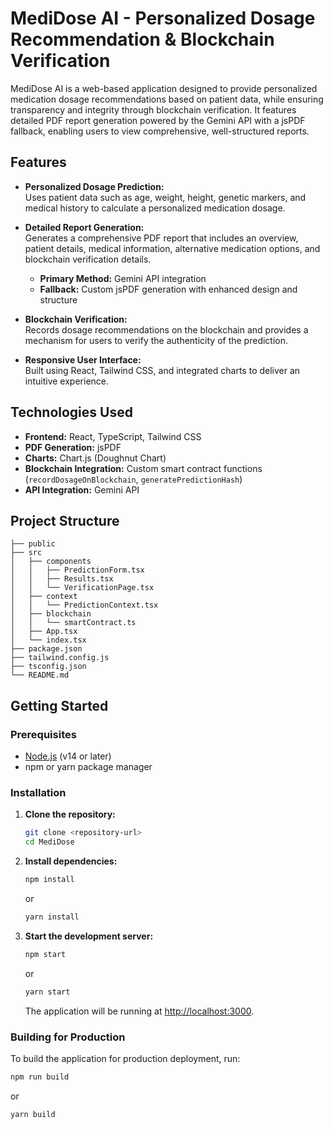 # MediDose AI - Personalized Dosage Recommendation & Blockchain Verification

MediDose AI is a web-based application designed to provide personalized medication dosage recommendations based on patient data, while ensuring transparency and integrity through blockchain verification. It features detailed PDF report generation powered by the Gemini API with a jsPDF fallback, enabling users to view comprehensive, well-structured reports.

## Features

- **Personalized Dosage Prediction:**  
  Uses patient data such as age, weight, height, genetic markers, and medical history to calculate a personalized medication dosage.
  
- **Detailed Report Generation:**  
  Generates a comprehensive PDF report that includes an overview, patient details, medical information, alternative medication options, and blockchain verification details.  
  - **Primary Method:** Gemini API integration  
  - **Fallback:** Custom jsPDF generation with enhanced design and structure

- **Blockchain Verification:**  
  Records dosage recommendations on the blockchain and provides a mechanism for users to verify the authenticity of the prediction.

- **Responsive User Interface:**  
  Built using React, Tailwind CSS, and integrated charts to deliver an intuitive experience.

## Technologies Used

- **Frontend:** React, TypeScript, Tailwind CSS
- **PDF Generation:** jsPDF
- **Charts:** Chart.js (Doughnut Chart)
- **Blockchain Integration:** Custom smart contract functions (`recordDosageOnBlockchain`, `generatePredictionHash`)
- **API Integration:** Gemini API

## Project Structure

```
├── public
├── src
│   ├── components
│   │   ├── PredictionForm.tsx
│   │   ├── Results.tsx
│   │   └── VerificationPage.tsx
│   ├── context
│   │   └── PredictionContext.tsx
│   ├── blockchain
│   │   └── smartContract.ts
│   ├── App.tsx
│   └── index.tsx
├── package.json
├── tailwind.config.js
├── tsconfig.json
└── README.md
```

## Getting Started

### Prerequisites

- [Node.js](https://nodejs.org/) (v14 or later)
- npm or yarn package manager

### Installation

1. **Clone the repository:**
   ```bash
   git clone <repository-url>
   cd MediDose
   ```
2. **Install dependencies:**
   ```bash
   npm install
   ```
   or
   ```bash
   yarn install
   ```
3. **Start the development server:**
   ```bash
   npm start
   ```
   or
   ```bash
   yarn start
   ```
   The application will be running at [http://localhost:3000](http://localhost:3000).

### Building for Production

To build the application for production deployment, run:
```bash
npm run build
```
or
```bash
yarn build
```
